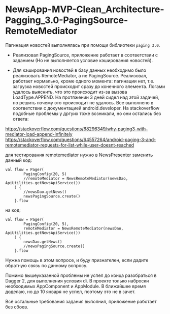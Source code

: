 # NewsApp-MVP-Clean_Architecture-Pagging_3.0-PagingSource-RemoteMediator

Пагинация новостей выполнялась при помощи библиотеки `paging 3.0`. 

- Реализовал PagingSource, приложение работает в соответствии с заданием (Но не выполняется условие кэширования новостей).

- Для кэширования новостей в базу данных необходимо было реализовать RemoteMediator, а не PagingSource. 
Реализовал, работает нормально, кроме одного момента: пагинации нет, т.е. загрузка новостей происходит сразу до конечного элемента. 
Логами удалось выяснить, что это происходит из-за вызова LoadType.APPEND. На протяжении 3 дней сидел над этой задачей, но решить почему это происходит не удалось. 
Все выполнено в соответствии с документацией android.developer. На stackoverflow подобные проблемы у дргуих тоже возникали, но они остались без ответа:

https://stackoverflow.com/questions/68296349/why-paging3-with-mediator-load-append-infinitely
https://stackoverflow.com/questions/64557264/android-paging-3-and-remotemediator-requests-for-list-while-user-doesnt-reached

для тестирования remotemediator нужно в NewsPresenter заменить данный код:
```
val flow = Pager(
        PagingConfig(20, 5)
        //remoteMediator = NewsRemoteMediator(newsDao, ApiUtilities.getNewsApiService())
    ) {
        //newsDao.getNews()
        newsPagingSource.create()
    }.flow
```

на код:
```
val flow = Pager(
        PagingConfig(20, 5),
        remoteMediator = NewsRemoteMediator(newsDao, ApiUtilities.getNewsApiService())
    ) {
        newsDao.getNews()
        //newsPagingSource.create()
    }.flow
```

Нужна помощь в этом вопросе, и буду признателен, если дадите обратную связь по данному вопросу.

Помимо вышеуказанной проблемы не успел до конца разобраться в Dagger 2, для выполнения условия di. 
В проекте только наброски необходимых AppComponent и AppModule. В ближайшее время доделаю, но до 10 января не успел, поэтому это не в зачет.

Всё остальные требования задания выполнил, приложение работает без сбоев.
